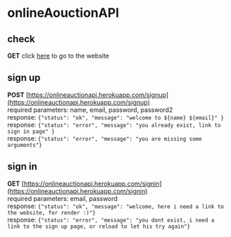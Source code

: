 # onlineAouctionAPI
## check
**GET** click [here](https://onlineauctionapi.herokuapp.com/) to go to the website
## sign up
**POST** [https://onlineauctionapi.herokuapp.com/signup](https://onlineauctionapi.herokuapp.com/signup)    
required parameters: name, email, password, password2      
response: `{"status": "ok", "message": "welcome to ${name} ${email}" }`   
response: `{"status": "error", "message": "you already exist, link to sign in page" }`   
response: `{"status": "error", "message": "you are missing some arguments"}`
## sign in
**GET** [https://onlineauctionapi.herokuapp.com/signin](https://onlineauctionapi.herokuapp.com/signin)   
required parameters: email, password    
response: `{"status": "ok", "message": "welcome, here i need a link to the website, for render :)"}`    
response: `{"status": "error", "message": "you dont exist, i need a link to the sign up page, or reload to let his try again"}`

